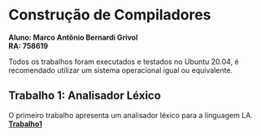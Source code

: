 # Construção de Compiladores

**Aluno: Marco Antônio Bernardi Grivol**\
**RA: 758619**

Todos os trabalhos foram executados e testados no Ubuntu 20.04, é recomendado utilizar um sistema operacional igual ou equivalente.

## Trabalho 1: Analisador Léxico
O primeiro trabalho apresenta um analisador léxico para a linguagem LA.\
[**Trabalho1**](../Trabalho1/README.md)
